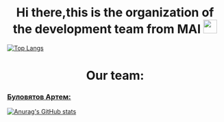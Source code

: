 <h1 align="center">Hi there,this is the organization of the development team from MAI
<img src="https://github.com/blackcater/blackcater/raw/main/images/Hi.gif" height="32"/></h1>

[![Top Langs](https://github-readme-stats.vercel.app/api/top-langs/?username=MAI-Project)]([https://github.com/anuraghazra/github-readme-stats](https://github.com/MAI-Project))

<h1 align="center" >Our team:</h1>

### [Буловятов Артем:](https://t.me/Artembulov)

[![Anurag's GitHub stats](https://github-readme-stats.vercel.app/api?username=bam10112002)](https://github.com/anuraghazra/github-readme-stats)

